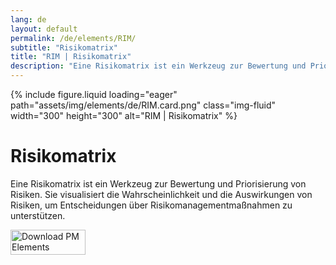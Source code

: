 ```yaml
---
lang: de
layout: default
permalink: /de/elements/RIM/
subtitle: "Risikomatrix"
title: "RIM | Risikomatrix"
description: "Eine Risikomatrix ist ein Werkzeug zur Bewertung und Priorisierung von Risiken. Sie visualisiert die Wahrscheinlichkeit und die Auswirkungen von Risiken, um Entscheidungen über Risikomanagementmaßnahmen zu unterstützen."
---
```


{% include figure.liquid loading="eager" path="assets/img/elements/de/RIM.card.png" class="img-fluid" width="300" height="300" alt="RIM | Risikomatrix" %}

# Risikomatrix

Eine Risikomatrix ist ein Werkzeug zur Bewertung und Priorisierung von Risiken. Sie visualisiert die Wahrscheinlichkeit und die Auswirkungen von Risiken, um Entscheidungen über Risikomanagementmaßnahmen zu unterstützen.

<a href="https://apps.apple.com/app/apple-store/id6738084498?pt=127441684&ct=website&mt=8">
  <img src="{{ "assets/img/en/appstore.png" | relative_url }}" width="120" height="40" alt="Download PM Elements">
</a>
